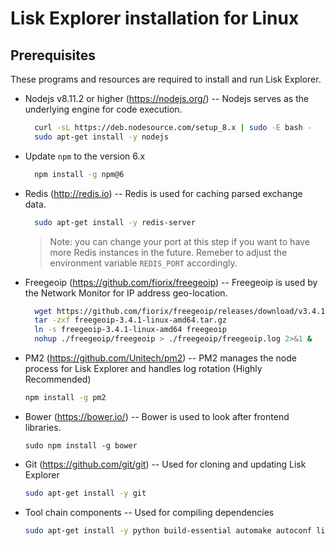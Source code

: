 # Lisk Explorer installation for Linux

## Prerequisites

These programs and resources are required to install and run Lisk Explorer.

- Nodejs v8.11.2 or higher (<https://nodejs.org/>) -- Nodejs serves as the underlying engine for code execution.

	```bash
	  curl -sL https://deb.nodesource.com/setup_8.x | sudo -E bash -
	  sudo apt-get install -y nodejs
	```
- Update `npm` to the version 6.x

	```bash
	  npm install -g npm@6
	```

- Redis (<http://redis.io>) -- Redis is used for caching parsed exchange data.

	```bash
	  sudo apt-get install -y redis-server
	```

	> Note: you can change your port at this step if you want to have more Redis instances in the future. Remeber to adjust the environment variable `REDIS_PORT` accordingly.

- Freegeoip (<https://github.com/fiorix/freegeoip>) -- Freegeoip is used by the Network Monitor for IP address geo-location.

	```bash
	  wget https://github.com/fiorix/freegeoip/releases/download/v3.4.1/freegeoip-3.4.1-linux-amd64.tar.gz
	  tar -zxf freegeoip-3.4.1-linux-amd64.tar.gz
	  ln -s freegeoip-3.4.1-linux-amd64 freegeoip
	  nohup ./freegeoip/freegeoip > ./freegeoip/freegeoip.log 2>&1 &
	```

- PM2 (https://github.com/Unitech/pm2) -- PM2 manages the node process for Lisk Explorer and handles log rotation (Highly Recommended)

	```bash
	npm install -g pm2
	```

- Bower (<https://bower.io/>) -- Bower is used to look after frontend libraries.

	```
	sudo npm install -g bower
	```

- Git (<https://github.com/git/git>) -- Used for cloning and updating Lisk Explorer

  ```bash
  sudo apt-get install -y git
  ```

- Tool chain components -- Used for compiling dependencies

  ```bash
  sudo apt-get install -y python build-essential automake autoconf libtool libpng-dev
  ```
